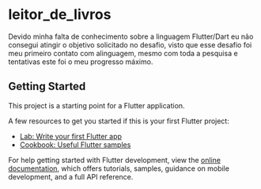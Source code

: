 # leitor_de_livros

Devido minha falta de conhecimento sobre a linguagem Flutter/Dart eu não consegui atingir o objetivo solicitado no desafio, visto que esse desafio foi meu primeiro contato com alinguagem, mesmo com toda a pesquisa e tentativas este foi o meu progresso máximo.

## Getting Started

This project is a starting point for a Flutter application.

A few resources to get you started if this is your first Flutter project:

- [Lab: Write your first Flutter app](https://docs.flutter.dev/get-started/codelab)
- [Cookbook: Useful Flutter samples](https://docs.flutter.dev/cookbook)

For help getting started with Flutter development, view the
[online documentation](https://docs.flutter.dev/), which offers tutorials,
samples, guidance on mobile development, and a full API reference.
